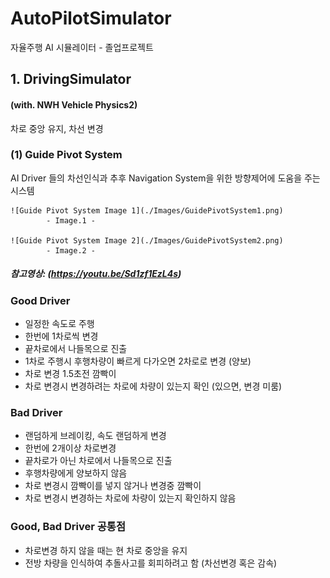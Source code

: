 # AutoPilotSimulator

자율주행 AI 시뮬레이터 - 졸업프로젝트

## 1. DrivingSimulator

#### (with. NWH Vehicle Physics2)

차로 중앙 유지, 차선 변경

### (1) Guide Pivot System

AI Driver 들의 차선인식과 추후 Navigation System을 위한 방향제어에 도움을 주는 시스템

    ![Guide Pivot System Image 1](./Images/GuidePivotSystem1.png)
            - Image.1 -

    ![Guide Pivot System Image 2](./Images/GuidePivotSystem2.png)
            - Image.2 -

##### 참고영상: (https://youtu.be/Sd1zf1EzL4s)

### Good Driver

- 일정한 속도로 주행
- 한번에 1차로씩 변경
- 끝차로에서 나들목으로 진출
- 1차로 주행시 후행차량이 빠르게 다가오면 2차로로 변경 (양보)
- 차로 변경 1.5초전 깜빡이
- 차로 변경시 변경하려는 차로에 차량이 있는지 확인 (있으면, 변경 미룸)

### Bad Driver

- 랜덤하게 브레이킹, 속도 랜덤하게 변경
- 한번에 2개이상 차로변경
- 끝차로가 아닌 차로에서 나들목으로 진출
- 후행차량에게 양보하지 않음
- 차로 변경시 깜빡이를 넣지 않거나 변경중 깜빡이
- 차로 변경시 변경하는 차로에 차량이 있는지 확인하지 않음

### Good, Bad Driver 공통점

- 차로변경 하지 않을 때는 현 차로 중앙을 유지
- 전방 차량을 인식하여 추돌사고를 회피하려고 함 (차선변경 혹은 감속)
